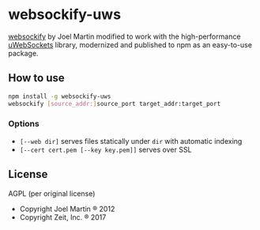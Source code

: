 # websockify-uws

[websockify](https://github.com/novnc/websockify/blob/master/other/js/websockify.js) by Joel Martin
modified to work with the high-performance [uWebSockets](https://github.com/uWebSockets/uWebSockets)
library, modernized and published to npm as an easy-to-use package.

## How to use

```bash
npm install -g websockify-uws
websockify [source_addr:]source_port target_addr:target_port
```

### Options

- `[--web dir]` serves files statically under `dir` with automatic indexing
- `[--cert cert.pem [--key key.pem]]` serves over SSL

## License

AGPL (per original license)

- Copyright Joel Martin ® 2012
- Copyright Zeit, Inc. ® 2017
